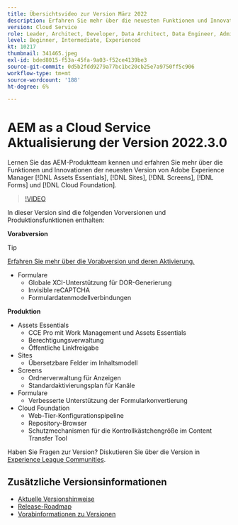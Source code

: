 ```yaml
---
title: Übersichtsvideo zur Version März 2022
description: Erfahren Sie mehr über die neuesten Funktionen und Innovationen in der Adobe Experience Manager-Version 2022/3/2020. [!DNL Assets Essentials], [!DNL Sites], [!DNL Screens], [!DNL Forms] und [!DNL Cloud Foundation].
version: Cloud Service
role: Leader, Architect, Developer, Data Architect, Data Engineer, Admin, User
level: Beginner, Intermediate, Experienced
kt: 10217
thumbnail: 341465.jpeg
exl-id: bded8015-f53a-45fa-9a03-f52ce4139be3
source-git-commit: 0d5b2fdd9279a77bc1bc20cb25e7a9750ff5c906
workflow-type: tm+mt
source-wordcount: '188'
ht-degree: 6%

---
```


# AEM as a Cloud Service Aktualisierung der Version 2022.3.0

Lernen Sie das AEM-Produktteam kennen und erfahren Sie mehr über die Funktionen und Innovationen der neuesten Version von Adobe Experience Manager [!DNL Assets Essentials], [!DNL Sites], [!DNL Screens], [!DNL Forms] und [!DNL Cloud Foundation].

>[!VIDEO](https://video.tv.adobe.com/v/341465/?quality=12&learn=on)

In dieser Version sind die folgenden Vorversionen und Produktionsfunktionen enthalten:

**Vorabversion**

>[!TIP]
>
>[Erfahren Sie mehr über die Vorabversion und deren Aktivierung.](https://experienceleague.adobe.com/docs/experience-manager-cloud-service/content/release-notes/prerelease.html)

* Formulare
   * Globale XCI-Unterstützung für DOR-Generierung
   * Invisible reCAPTCHA
   * Formulardatenmodellverbindungen

**Produktion**

* Assets Essentials
   * CCE Pro mit Work Management und Assets Essentials
   * Berechtigungsverwaltung
   * Öffentliche Linkfreigabe
* Sites
   * Übersetzbare Felder im Inhaltsmodell
* Screens
   * Ordnerverwaltung für Anzeigen
   * Standardaktivierungsplan für Kanäle
* Formulare
   * Verbesserte Unterstützung der Formularkonvertierung
* Cloud Foundation
   * Web-Tier-Konfigurationspipeline
   * Repository-Browser
   * Schutzmechanismen für die Kontrollkästchengröße im Content Transfer Tool

Haben Sie Fragen zur Version?  Diskutieren Sie über die Version in [Experience League Communities](https://experienceleaguecommunities.adobe.com/t5/adobe-experience-manager/aem-as-a-cloud-service-2022-3-0-release-update/td-p/449599).

## Zusätzliche Versionsinformationen

* [Aktuelle Versionshinweise](https://experienceleague.adobe.com/docs/experience-manager-cloud-service/content/release-notes/home.html)
* [Release-Roadmap](https://experienceleague.adobe.com/docs/experience-manager-release-information/aem-release-updates/update-releases-roadmap.html?lang=de)
* [Vorabinformationen zu Versionen](https://experienceleague.adobe.com/docs/experience-manager-cloud-service/content/release-notes/prerelease.html)
